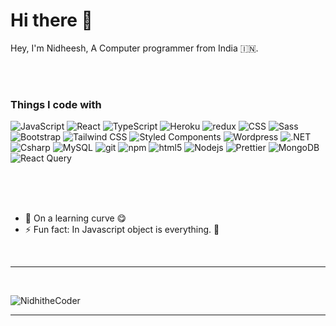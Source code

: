 # Hi there 👋

 Hey, I'm Nidheesh, A Computer programmer from India 🇮🇳.

<br>
<br>

<h3>Things I code with</h3>
<p>
  <img alt="JavaScript" src="https://img.shields.io/badge/-JavaScript-45b8d8?style=flat-square&logo=javascript&logoColor=white" /> 
  <img alt="React" src="https://img.shields.io/badge/-React-45b8d8?style=flat-square&logo=react&logoColor=white" />
  <img alt="TypeScript" src="https://img.shields.io/badge/-TypeScript-007ACC?style=flat-square&logo=typescript&logoColor=white" />
  <img alt="Heroku" src="https://img.shields.io/badge/-Heroku-430098?style=flat-square&logo=heroku&logoColor=white" />
  <img alt="redux" src="https://img.shields.io/badge/-Redux-764ABC?style=flat-square&logo=redux&logoColor=white" />
  <img alt="CSS" src="https://img.shields.io/badge/-CSS-brightgreen?style=flat-square&logo=mongodb&logoColor=white" />
  <img alt="Sass" src="https://img.shields.io/badge/-Sass-CC6699?style=flat-square&logo=sass&logoColor=white" />
  <img alt="Bootstrap" src="https://img.shields.io/badge/-bootstrap-CC6699?style=flat-square&logo=bootstrap&logoColor=white" />
  <img alt="Tailwind CSS" src="https://img.shields.io/badge/-TailwindCSS-CC6699?style=flat-square&logo=tailwindcss&logoColor=white" />
  <img alt="Styled Components" src="https://img.shields.io/badge/-Styled_Components-db7092?style=flat-square&logo=styled-components&logoColor=white" />
  <img alt="Wordpress" src="https://img.shields.io/badge/-Wordpress-db7092?style=flat-square&logo=wordpress&logoColor=white" />
  <img alt=".NET" src="https://img.shields.io/badge/-DotNet-007ACC?style=flat-square&logo=dotnet&logoColor=white" />
  <img alt="Csharp" src="https://img.shields.io/badge/-Csharp-007ACC?style=flat-square&logo=csharp&logoColor=white" />
  <img alt="MySQL" src="https://img.shields.io/badge/-MySQL-007ACC?style=flat-square&logo=mysql&logoColor=white" />
  <img alt="git" src="https://img.shields.io/badge/-Git-F05032?style=flat-square&logo=git&logoColor=white" />
  <img alt="npm" src="https://img.shields.io/badge/-NPM-CB3837?style=flat-square&logo=npm&logoColor=white" />
  <img alt="html5" src="https://img.shields.io/badge/-HTML5-E34F26?style=flat-square&logo=html5&logoColor=white" />
  <img alt="Nodejs" src="https://img.shields.io/badge/-Nodejs-43853d?style=flat-square&logo=Node.js&logoColor=white" />
  <img alt="Prettier" src="https://img.shields.io/badge/-Prettier-F7B93E?style=flat-square&logo=prettier&logoColor=white" />
  <img alt="MongoDB" src="https://img.shields.io/badge/-MongoDB-13aa52?style=flat-square&logo=mongodb&logoColor=white" />
  <img alt="React Query" src="https://img.shields.io/badge/-ReactQuery-CC6699?style=flat-square&logo=reactquery&logoColor=white" />
</p>

<br>
<br>
<br>

- 🌱 On a learning curve :yum:
- ⚡ Fun fact: In Javascript object is everything. :key: 
<!--
**NidhitheCoder/NidhitheCoder** is a ✨ _special_ ✨ repository because its `README.md` (this file) appears on your GitHub profile.

Here are some ideas to get you started:

- 🔭 I’m currently working on ...
- 🌱 I’m currently learning ...
- 👯 I’m looking to collaborate on ...
- 🤔 I’m looking for help with ...
- 💬 Ask me about ...
- 📫 How to reach me: ...
- 😄 Pronouns: ...
- ⚡ Fun fact: ...
-->
<br>
<hr>
<br>

![NidhitheCoder](https://github-readme-streak-stats.herokuapp.com/?user=NidhitheCoder&theme=light)
<br>
<hr>
<br>
